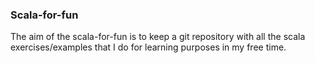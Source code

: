 ### Scala-for-fun

The aim of the scala-for-fun is to keep a git repository with all the scala exercises/examples that I do for learning purposes
 in my free time.

